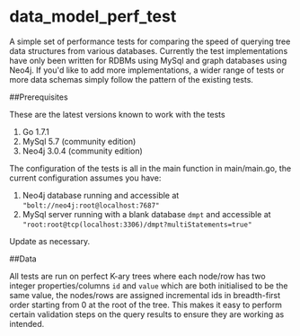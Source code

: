 data_model_perf_test
====================

A simple set of performance tests for comparing the speed of querying tree data structures from various databases. Currently
the test implementations have only been written for RDBMs using MySql and graph databases using Neo4j. If you'd like to add
more implementations, a wider range of tests or more data schemas simply follow the pattern of the existing tests.

##Prerequisites

These are the latest versions known to work with the tests

1) Go 1.7.1
2) MySql 5.7 (community edition)
3) Neo4j 3.0.4 (community edition)

The configuration of the tests is all in the main function in main/main.go, the current configuration assumes you have:

1) Neo4j database running and accessible at `"bolt://neo4j:root@localhost:7687"`
2) MySql server running with a blank database `dmpt` and accessible at `"root:root@tcp(localhost:3306)/dmpt?multiStatements=true"`

Update as necessary.

##Data

All tests are run on perfect K-ary trees where each node/row has two integer properties/columns `id` and `value` which
are both initialised to be the same value, the nodes/rows are assigned incremental ids in breadth-first order starting
from 0 at the root of the tree. This makes it easy to perform certain validation steps on the query results to ensure they
are working as intended.